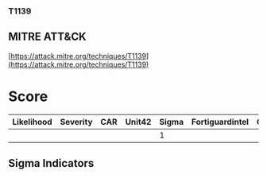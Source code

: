 
### T1139
## MITRE ATT&CK
[https://attack.mitre.org/techniques/T1139](https://attack.mitre.org/techniques/T1139)

# Score

| Likelihood | Severity | CAR | Unit42 | Sigma | Fortiguardintel | Groups | Malwares | Tools |
| ---------- | -------- | --- | ------ | ----- | --------------- | ---  | --- | --- |
 |   |   |   |   | 1 |   |   |   |   |



## Sigma Indicators

[]()
